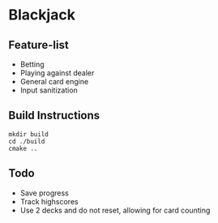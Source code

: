 # Blackjack

## Feature-list

- Betting
- Playing against dealer
- General card engine
- Input sanitization

## Build Instructions

```
mkdir build
cd ./build
cmake ..
```

## Todo

- Save progress
- Track highscores
- Use 2 decks and do not reset, allowing for card counting


